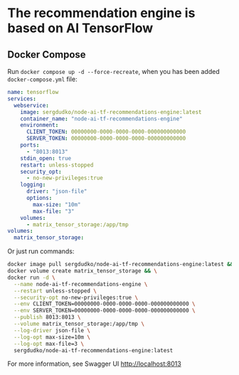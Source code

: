 # The recommendation engine is based on AI TensorFlow

## Docker Compose

Run `docker compose up -d --force-recreate`, when you has been added `docker-compose.yml` file:

```yaml
name: tensorflow
services:
  webservice:
    image: sergdudko/node-ai-tf-recommendations-engine:latest
    container_name: "node-ai-tf-recommendations-engine"
    environment:
      CLIENT_TOKEN: 00000000-0000-0000-0000-000000000000
      SERVER_TOKEN: 00000000-0000-0000-0000-000000000000
    ports:
      - "8013:8013"
    stdin_open: true
    restart: unless-stopped
    security_opt:
      - no-new-privileges:true
    logging:
      driver: "json-file"
      options:
        max-size: "10m"
        max-file: "3"
    volumes:
      - matrix_tensor_storage:/app/tmp
volumes:
  matrix_tensor_storage:
```

Or just run commands:

```sh
docker image pull sergdudko/node-ai-tf-recommendations-engine:latest && \
docker volume create matrix_tensor_storage && \
docker run -d \
  --name node-ai-tf-recommendations-engine \
  --restart unless-stopped \
  --security-opt no-new-privileges:true \
  --env CLIENT_TOKEN=00000000-0000-0000-0000-000000000000 \
  --env SERVER_TOKEN=00000000-0000-0000-0000-000000000000 \
  --publish 8013:8013 \
  --volume matrix_tensor_storage:/app/tmp \
  --log-driver json-file \
  --log-opt max-size=10m \
  --log-opt max-file=3 \
  sergdudko/node-ai-tf-recommendations-engine:latest
```

For more information, see Swagger UI [http://localhost:8013](http://localhost:8013)
